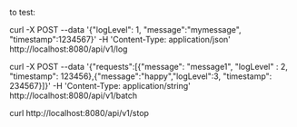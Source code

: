 
to test:

curl -X POST --data '{"logLevel": 1, "message":"mymessage", "timestamp":1234567}' -H 'Content-Type: application/json' http://localhost:8080/api/v1/log

curl -X POST --data '{"requests":[{"message": "message1", "logLevel" : 2, "timestamp": 123456},{"message":"happy","logLevel":3, "timestamp": 234567}]}' -H 'Content-Type: application/string' http://localhost:8080/api/v1/batch

curl http://localhost:8080/api/v1/stop
